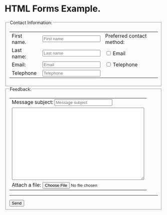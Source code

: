 <!DOCTYPE html>
<html lang="en">
<head>
    <meta charset="UTF-8">
    <meta name="viewport" content="width=device-width, initial-scale=1.0">
    <title> Forms </title>
</head>
<body>
  <h1> HTML Forms Example. </h1>  
  <form>
    <fieldset>
      <legend> Contact Information: </legend>
  <table border="0" cellpadding ="8" cellspacing="0" >
    <tr> 
        <td> <label for ="fname"> First name. </label> </td>
         <td><input type="text" id="firstName" name="firstName" placeholder="First name"></td>
         <td> Preferred contact method: </td>
      </tr>
      <tr>
        <td><label for="lastName">Last name:</label></td>
        <td><input type="text" id="lastName" name="lastName" placeholder="Last name"></td>
        <td><input type="checkbox"> Email</td>
      </tr>
      <tr>
        <td><label for="email">Email:</label></td>
        <td><input type="email" id="email" name="email" placeholder="Email"></td>
        <td><input type="checkbox"> Telephone </td>
      </tr>
      <tr>
        <td><label for="Telephone">Telephone</label></td>
        <td><input type="tel" name="Telephone" placeholder="Telephone"></td>
      </tr>
    </table>
</fieldset>
<fieldset> 
  <legend> Feedback: </legend>
  <table> 
    <tr>
      <td> <label for = "Message subject"> </label> Message subject:
      <input type = "text" id="Message subject" name = "Message" placeholder="Message subject"></td>
    </tr>
    <tr> 
      <td> 
        <textarea name = "message" rows="15" cols="50">
        </textarea>
      </td>
    </tr>
    <tr>
      <td>
        <label for="doc">Attach a file: </label>
        <input type="file" id ="fileupload"> 
      </td> </tr>
  </table>
  <hr>
  <input type="submit" value="Send">
</fieldset>
</form>
</body>
</html>
